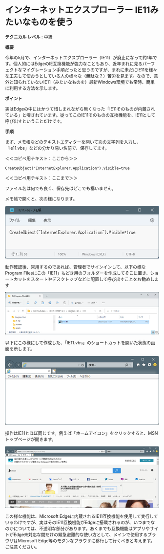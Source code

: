# インターネットエクスプローラー IE11みたいなものを使う

**テクニカル レベル** : 中級

**概要**

今年の5月で、インターネットエクスプローラー（IE11）が廃止になって約1年です。個人的にはEdgeのIE互換機能が強力なこともあり、近年まれに見るパーフェクトなマイグレーション手順だったと思うのですが、まれに未だにIE11を様々な工夫して使おうとしている人の様々な（無駄な？）苦労を見ます。なので、意外と知られていないIE11（みたいなものを）最新Windows環境でも常時、簡単に利用する方法を示します。

**ポイント**

実はEdgeの中にはかつて惜しまれながら無くなった「IE11そのものが内蔵されている」と噂されています。従ってこのIE11そのものの互換機能を、IE11として呼び出すということだけです。

**手順**

まず、メモ帳などのテキストエディターを開いて次の文字列を入力し、「ie11.vbs」などの分かり易い名前で、保存してます。

＜＜コピペ用テキスト：ここから＞＞

```
CreateObject("InternetExplorer.Application").Visible=true
```

＜＜コピペ用テキスト：ここまで＞＞

ファイル名は何でも良く、保存先はどこでも構いません。

メモ帳で開くと、次の様になります。

[![画像](6eb40669-9113-4b50-90e6-8a739f33bdc2.png)](6eb40669-9113-4b50-90e6-8a739f33bdc2.png)

動作確認後、常用するのであれば、管理者でサインインして、以下の様なProgram Filesにこの「IE11」もどき用のフォルダーを作成してそこに置き、ショートカットをスタートやデスクトップなどに配置して呼び出すことをお勧めします

[![画像](c002d0a5-7d0b-4a2f-a3ad-12e1d7fc8140.png)](c002d0a5-7d0b-4a2f-a3ad-12e1d7fc8140.png)

以下にこの様にして作成した、「IE11.vbs」のショートカットを開いた状態の画面を示します。

[![画像](a2a56260-77d3-493c-9f6a-874a31726df1.png)](a2a56260-77d3-493c-9f6a-874a31726df1.png)

操作はIE11とほぼ同じです。例えば「ホームアイコン」をクリックすると、MSNトップページが開きます。

[![画像](e4c2cceb-c771-4160-830c-a72671281ac2.png)](e4c2cceb-c771-4160-830c-a72671281ac2.png)

この様な機能は、Microsoft Edgeに内蔵されるIE11互換機能を使用して実行しているわけですが、実はそのIE11互換機能がEdgeに搭載されるのが、いつまでなのかについては、不透明な部分があります。あくまでも互換機能はアプリやサイトがEdge未対応な間だけの緊急避難的な使い方として、メインで使用するブラウザはMicrosoft Edge等のモダンなブラウザに移行して行くべきと考えます。ご注意ください。
